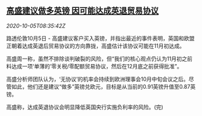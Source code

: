 <!--1601888164000-->
[高盛建议做多英镑 因可能达成英退贸易协议](https://cn.reuters.com/article/goldman-sachs-pound-fx-1005-idCNKBS26Q13O)
------

<div><i>2020-10-05T08:35:42Z</i></div><p>路透伦敦10月5日 - 高盛建议客户买入英镑，并指出最近的事件表明，英国和欧盟正朝着达成英退后贸易协议的方向靠拢，高盛估计该协议可能在11月初达成。</p><p>高盛周一称，虽然不排除谈判破裂的风险，但“我们的核心观点仍认为11月初之前料达成一项‘单薄的’零关税/零配额贸易协议，然后在12月底之前获得批准”。</p><p>高盛分析师团队认为，‘无协议’的机率会持续到欧洲理事会10月中旬会议之后。尽管如此，他们还是建议“做多”英镑兑欧元，目标是从当前的0.91英镑升值至0.87英镑。</p><p>高盛称，达成英退协议会明显降低英国央行实施负利率的风险。(完)</p>
